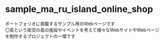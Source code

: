 # sample_ma_ru_island_online_shop
ポートフォリオに掲載するサンプル用のWebページです<br>
〇島という架空の島の施設やイベントを考えて様々なWebサイトやWebページを制作するプロジェクトの一環です

